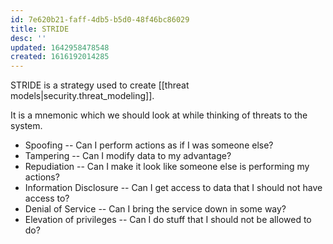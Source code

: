 ```yaml
---
id: 7e620b21-faff-4db5-b5d0-48f46bc86029
title: STRIDE
desc: ''
updated: 1642958478548
created: 1616192014285
---
```



STRIDE is a strategy used to create [[threat models|security.threat_modeling]].

It is a mnemonic which we should look at while thinking of
threats to the system.

* Spoofing -- Can I perform actions as if I was someone else?
* Tampering -- Can I modify data to my advantage?
* Repudiation -- Can I make it look like someone else is performing my actions?
* Information Disclosure -- Can I get access to data that I should not have access to?
* Denial of Service -- Can I bring the service down in some way?
* Elevation of privileges -- Can I do stuff that I should not be allowed to do?
